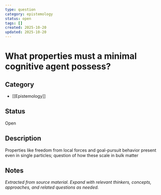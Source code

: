 ```yaml
---
type: question
category: epistemology
status: open
tags: []
created: 2025-10-20
updated: 2025-10-20
---
```


# What properties must a minimal cognitive agent possess?

## Category

- [[Epistemology]]

## Status

Open

## Description

Properties like freedom from local forces and goal-pursuit behavior present even in single particles; question of how these scale in bulk matter

## Notes

*Extracted from source material. Expand with relevant thinkers, concepts, approaches, and related questions as needed.*
